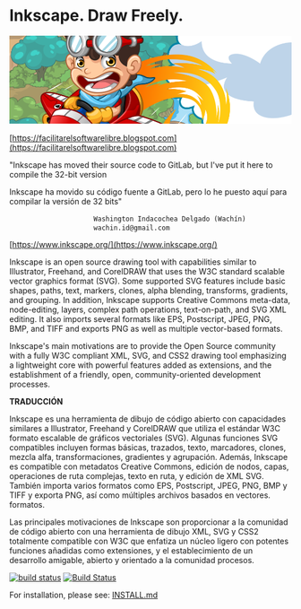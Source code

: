 Inkscape. Draw Freely.
======================

![](Freedom_Machine_by_Rizky_Djati_Munggaran_CC-By-SA.png)

[https://facilitarelsoftwarelibre.blogspot.com](https://facilitarelsoftwarelibre.blogspot.com)




"Inkscape has moved their source code to GitLab, but I've put it here to compile the 32-bit version

Inkscape ha movido su código fuente a GitLab, pero lo he puesto aquí para compilar la versión de 32 bits"   

                         Washington Indacochea Delgado (Wachín)
                         wachin.id@gmail.com
                         


[https://www.inkscape.org/](https://www.inkscape.org/)

Inkscape is an open source drawing tool with capabilities similar to
Illustrator, Freehand, and CorelDRAW that uses the W3C standard scalable
vector graphics format (SVG). Some supported SVG features include
basic shapes, paths, text, markers, clones, alpha blending, transforms,
gradients, and grouping. In addition, Inkscape supports Creative Commons
meta-data, node-editing, layers, complex path operations, text-on-path,
and SVG XML editing. It also imports several formats like EPS, Postscript,
JPEG, PNG, BMP, and TIFF and exports PNG as well as multiple vector-based
formats.

Inkscape's main motivations are to provide the Open Source community
with a fully W3C compliant XML, SVG, and CSS2 drawing tool emphasizing a
lightweight core with powerful features added as extensions, and the
establishment of a friendly, open, community-oriented development
processes.

**TRADUCCIÓN**

Inkscape es una herramienta de dibujo de código abierto con capacidades similares a Illustrator, Freehand y CorelDRAW que utiliza el estándar W3C formato escalable de gráficos vectoriales (SVG). Algunas funciones SVG compatibles incluyen formas básicas, trazados, texto, marcadores, clones, mezcla alfa, transformaciones,
gradientes y agrupación. Además, Inkscape es compatible con metadatos Creative Commons, edición de nodos, capas, operaciones de ruta complejas, texto en ruta, y edición de XML SVG. También importa varios formatos como EPS, Postscript, JPEG, PNG, BMP y TIFF y exporta PNG, así como múltiples archivos basados en vectores.
formatos.

Las principales motivaciones de Inkscape son proporcionar a la comunidad de código abierto con una herramienta de dibujo XML, SVG y CSS2 totalmente compatible con W3C que enfatiza un núcleo ligero con potentes funciones añadidas como extensiones, y el establecimiento de un desarrollo amigable, abierto y orientado a la comunidad
procesos.

[![build status](https://gitlab.com/inkscape/inkscape/badges/master/pipeline.svg)](https://gitlab.com/inkscape/inkscape/-/commits/master)
[![Build Status](https://ci.appveyor.com/api/projects/status/gitlab/inkscape/inkscape?branch=master&svg=true)](https://ci.appveyor.com/project/inkscape/inkscape)

For installation, please see: [INSTALL.md](INSTALL.md)
